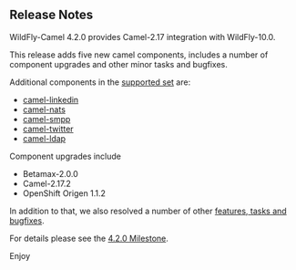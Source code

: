 Release Notes
-------------------

WildFly-Camel 4.2.0 provides Camel-2.17 integration with WildFly-10.0.

This release adds five new camel components, includes a number of component upgrades and other minor tasks and bugfixes.


Additional components in the [supported set](http://wildflyext.gitbooks.io/wildfly-camel/content/components/index.html) are:

* [camel-linkedin](http://wildflyext.gitbooks.io/wildfly-camel/content/components/camel-linkedin.html)
* [camel-nats](http://wildflyext.gitbooks.io/wildfly-camel/content/components/camel-nats.html)
* [camel-smpp](http://wildflyext.gitbooks.io/wildfly-camel/content/components/camel-smpp.html)
* [camel-twitter](http://wildflyext.gitbooks.io/wildfly-camel/content/components/camel-twitter.html)
* [camel-ldap](http://wildflyext.gitbooks.io/wildfly-camel/content/components/camel-ldap.html)

Component upgrades include

* Betamax-2.0.0
* Camel-2.17.2
* OpenShift Origen 1.1.2

In addition to that, we also resolved a number of other [features, tasks and bugfixes](https://github.com/wildfly-extras/wildfly-camel/blob/master/docs/Changelog.md).

For details please see the [4.2.0 Milestone](https://github.com/wildfly-extras/wildfly-camel/issues?q=milestone%3A4.2.0).

Enjoy
